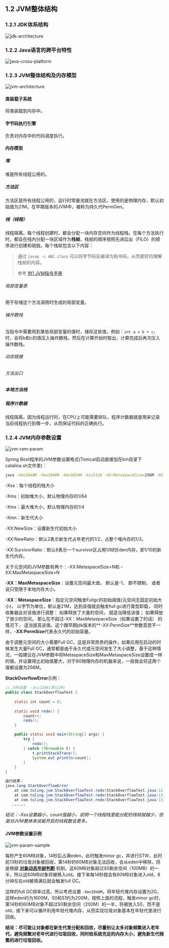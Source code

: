 ## 1.2 JVM整体结构

### 1.2.1 JDK体系结构

![jdk-architecture](../source/images/ch-01/jdk-architecture.png)



### 1.2.2 Java语言的跨平台特性

![java-cross-platform](../source/images/ch-01/java-cross-platform.png)



### 1.2.3 JVM整体结构及内存模型

![jvm-architecture](../source/images/ch-01/jvm-architecture.png)

#### 类装载子系统

将类装载到内存中。

#### 字节码执行引擎

负责对内存中的代码调度执行。

#### 内存模型

##### 堆

堆是所有线程公用的。

##### 方法区

方法区是所有线程公用的，运行时常量池就在方法区。使用的是物理内存，默认初始值为21M。在早期版本的JVM中，被称为持久代PermGen。

##### 栈（线程）

线程隔离。每个线程创建时，都会分配一块内存空间作为线程栈。在每个方法执行时，都会在栈内分配一块区域作为**栈帧**，栈帧的顺序按照先进后出（FILO）的顺序进行创建和销毁。每个栈帧包含以下内容：

> 通过 `javap -c ABC.class` 可以将字节码反编译为指令码，从而更好的理解栈帧的内容。
>
> 参考 [附1 JVM指令手册](./JVM-Command.md)

###### 局部变量表

用于存储这个方法调用时生成的局部变量。

###### 操作数栈

当指令中需要用到某些局部变量的值时，储存这些值，例如：`int a = b + c;` 时，会将b和c的值压入操作数栈，然后在计算开始时取出，计算完成后再次压入操作数栈。

###### 动态链接

###### 方法出口

##### 本地方法栈

##### 程序计数器

线程隔离。因为线程运行时，在CPU上可能需要排队，程序计数器就是用来记录当前线程执行到哪一步，从而保证代码的正确执行。



### 1.2.4 JVM内存参数设置

![jvm-ram-param](../source/images/ch-01/jvm-ram-param.png)

Spring Boot程序的JVM参数设置格式(Tomcat启动直接加在bin目录下catalina.sh文件里)：

```bash
java -Xms2048M -Xmx2048M -Xmn1024M -Xss512K -XX:MetaspaceSize=256M -XX:MaxMetaspaceSize=256M -jar eureka-server.jar
```

-Xss：每个线程的栈大小

-Xms：初始堆大小，默认物理内存的1/64

-Xmx：最大堆大小，默认物理内存的1/4

-Xmn：新生代大小

-XX:NewSize：设置新生代初始大小

-XX:NewRatio：默认2表示新生代占年老代的1/2，占整个堆内存的1/3。

-XX:SurvivorRatio：默认8表示一个survivor区占用1/8的Eden内存，即1/10的新生代内存。

关于元空间的JVM参数有两个：-XX:MetaspaceSize=N和 -XX:MaxMetaspaceSize=N

**-XX：MaxMetaspaceSize**：设置元空间最大值， 默认是-1， 即不限制， 或者说只受限于本地内存大小。

**-XX：MetaspaceSize**：指定元空间触发Fullgc的初始阈值(元空间无固定初始大小)， 以字节为单位，默认是21M，达到该值就会触发full gc进行类型卸载， 同时收集器会对该值进行调整： 如果释放了大量的空间， 就适当降低该值； 如果释放了很少的空间， 那么在不超过-XX：MaxMetaspaceSize（如果设置了的话） 的情况下， 适当提高该值。这个跟早期jdk版本的**-XX:PermSize**参数意思不一样，-**XX:PermSize**代表永久代的初始容量。

由于调整元空间的大小需要Full GC，这是非常昂贵的操作，如果应用在启动的时候发生大量Full GC，通常都是由于永久代或元空间发生了大小调整，基于这种情况，一般建议在JVM参数中将MetaspaceSize和MaxMetaspaceSize设置成一样的值，并设置得比初始值要大，对于8G物理内存的机器来说，一般我会将这两个值都设置为256M。

**StackOverflowError**示例：

```java
// JVM设置  -Xss128k(默认1M)
public class StackOverflowTest {
    
    static int count = 0;
    
    static void redo() {
        count++;
        redo();
    }

    public static void main(String[] args) {
        try {
            redo();
        } catch (Throwable t) {
            t.printStackTrace();
            System.out.println(count);
        }
    }
}

运行结果：
java.lang.StackOverflowError
	at com.tuling.jvm.StackOverflowTest.redo(StackOverflowTest.java:12)
	at com.tuling.jvm.StackOverflowTest.redo(StackOverflowTest.java:13)
	at com.tuling.jvm.StackOverflowTest.redo(StackOverflowTest.java:13)
   ......
```

*结论：-Xss设置越小，count值越小，说明一个线程栈里能分配的栈帧就越少，但是对JVM整体来说能开启的线程数会更多。*

#### JVM参数设置示例

![jvm-param-sample](../source/images/ch-01/jvm-param-sample.png)

每秒产生60MB对象，14秒后占满eden，此时触发minor gc，并进行STW，此时前13秒的垃圾对象被回收，第14秒的60MB对象无法回收，会从eden中移除，但是根据 **[对象动态年龄判断](./03-Memory-Allocation-Mechanism.md#对象动态年龄判断)** 机制，这60MB对象超过S0剩余空间（100MB）的一半，所以这60MB对象将被移入old。接下来每14秒就会有60MB对象进入old，8分钟左右old被填满后就会触发full GC。

这样的full GC频率过高，所以考虑设置 `-Xmn2048M`，将年轻代堆内存设置为2G，这样eden约为1600M，S0和S1约为200M，按照上面的流程，触发minor gc时，第14秒的60MB对象不超过S0剩余空间（200M）的一半，将被放入S0，而不是old，接下来可以循环利用年轻代堆内存，从而实现垃圾对象基本在年轻代里进行回收。

**结论：尽可能让对象都在新生代里分配和回收，尽量别让太多对象频繁进入老年代，避免频繁对老年代进行垃圾回收，同时给系统充足的内存大小，避免新生代频繁的进行垃圾回收。**